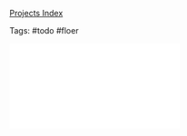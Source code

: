 [Projects Index](Projects%20Index)

Tags: #todo #floer 

![](zettelkasten/attachments/Apr%2028%2000h23.pdf)
